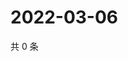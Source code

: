 # 2022-03-06

共 0 条

<!-- BEGIN WEIBO -->
<!-- 最后更新时间 Sun Mar 06 2022 17:08:38 GMT+0800 (China Standard Time) -->

<!-- END WEIBO -->
